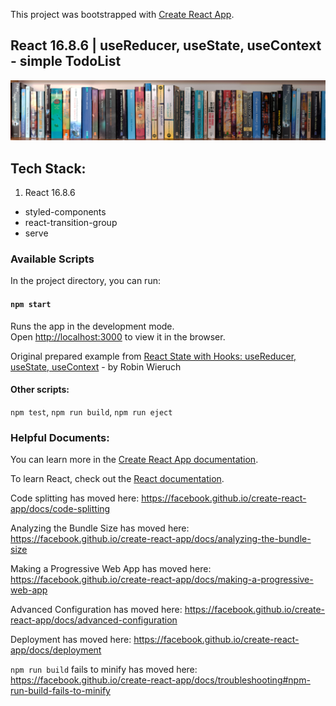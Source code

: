 This project was bootstrapped with [Create React App](https://github.com/facebook/create-react-app).

## React 16.8.6 | useReducer, useState, useContext - simple TodoList

<img src="public/images/books.jpg" width=700 alt="Panorama of library books"/>

## Tech Stack:

1. React 16.8.6

- styled-components
- react-transition-group
- serve

### Available Scripts

In the project directory, you can run:

#### `npm start`

Runs the app in the development mode.<br>
Open [http://localhost:3000](http://localhost:3000) to view it in the browser.

Original prepared example from [React State with Hooks: useReducer, useState, useContext](https://www.robinwieruch.de/react-state-usereducer-usestate-usecontext/) - by Robin Wieruch

#### Other scripts:

`npm test`, `npm run build`, `npm run eject`

### Helpful Documents:

You can learn more in the [Create React App documentation](https://facebook.github.io/create-react-app/docs/getting-started).

To learn React, check out the [React documentation](https://reactjs.org/).

Code splitting has moved here: https://facebook.github.io/create-react-app/docs/code-splitting

Analyzing the Bundle Size has moved here: https://facebook.github.io/create-react-app/docs/analyzing-the-bundle-size

Making a Progressive Web App has moved here: https://facebook.github.io/create-react-app/docs/making-a-progressive-web-app

Advanced Configuration has moved here: https://facebook.github.io/create-react-app/docs/advanced-configuration

Deployment has moved here: https://facebook.github.io/create-react-app/docs/deployment

`npm run build` fails to minify has moved here: https://facebook.github.io/create-react-app/docs/troubleshooting#npm-run-build-fails-to-minify
